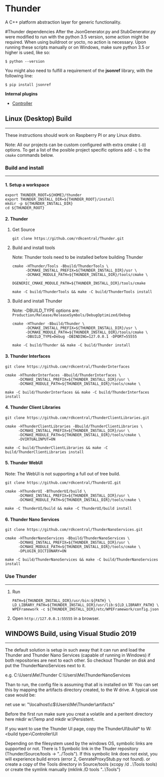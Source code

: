 # Thunder

A C++ platform abstraction layer for generic functionality.

#Thunder dependencies
After the JsonGenerator.py and StubGenerator.py were modified to run with the python 3.5 version, some action might be required. When using buildroot or yocto, no action is necessary. Upon running these scripts manually or on Windows, make sure python 3.5 or higher is used, like so:
```Shell
$ python --version
```
You might also need to fulfill a requirement of the **jsonref** library, with the following line:
```Shell
$ pip install jsonref
``` 

**Internal plugins**
* [Controller](Source/WPEFramework/doc/ControllerPlugin.md)

## Linux (Desktop) Build
---

These instructions should work on Raspberry PI or any Linux distro. 

Note: All our projects can be custom configured with extra cmake (```-D```) options. To get a list of the posible project specific options add ```-L``` to the ```cmake``` commands below. 

### **Build and install**
---
#### **1. Setup a workspace**
   
```shell
export THUNDER_ROOT=${HOME}/thunder
export THUNDER_INSTALL_DIR=${THUNDER_ROOT}/install
mkdir -p ${THUNDER_INSTALL_DIR}
cd ${THUNDER_ROOT}
```

#### **2. Thunder**
1. Get Source

      ```shell
      git clone https://github.com/rdkcentral/Thunder.git
      ```

2. Build and install tools

      Note: Thunder tools need to be installed before building Thunder

      ```shell
      cmake -HThunder/Tools -Bbuild/ThunderTools \
            -DCMAKE_INSTALL_PREFIX=${THUNDER_INSTALL_DIR}/usr \
            -DCMAKE_MODULE_PATH=${THUNDER_INSTALL_DIR}/tools/cmake \
            -DGENERIC_CMAKE_MODULE_PATH=${THUNDER_INSTALL_DIR}/tools/cmake 

      make -C build/ThunderTools && make -C build/ThunderTools install
      ```

3. Build and install Thunder

      Note: -DBUILD_TYPE options are: ```Production/Release/ReleaseSymbols/DebugOptimized/Debug```

      ```shell
      cmake -HThunder -Bbuild/Thunder \
            -DCMAKE_INSTALL_PREFIX=${THUNDER_INSTALL_DIR}/usr \
            -DCMAKE_MODULE_PATH=${THUNDER_INSTALL_DIR}/tools/cmake \
            -DBUILD_TYPE=Debug -DBINDING=127.0.0.1 -DPORT=55555

      make -C build/Thunder && make -C build/Thunder install
      ```

#### **3. Thunder Interfaces**
   
```shell
git clone https://github.com/rdkcentral/ThunderInterfaces

cmake -HThunderInterfaces -Bbuild/ThunderInterfaces \
      -DCMAKE_INSTALL_PREFIX=${THUNDER_INSTALL_DIR}/usr \
      -DCMAKE_MODULE_PATH=${THUNDER_INSTALL_DIR}/tools/cmake \

make -C build/ThunderInterfaces && make -C build/ThunderInterfaces install
```

#### **4. Thunder Client Libraries**
   
```shell
git clone https://github.com/rdkcentral/ThunderClientLibraries.git

cmake -HThunderClientLibraries -Bbuild/ThunderClientLibraries \
      -DCMAKE_INSTALL_PREFIX=${THUNDER_INSTALL_DIR}/usr \
      -DCMAKE_MODULE_PATH=${THUNDER_INSTALL_DIR}/tools/cmake \
      -DVIRTUALINPUT=ON

make -C build/ThunderClientLibraries && make -C build/ThunderClientLibraries install
```
#### **5. Thunder WebUI**

Note: The WebUI is not supporting a full out of tree build. 

```shell
git clone https://github.com/rdkcentral/ThunderUI.git

cmake -HThunderUI -BThunderUI/build \
      -DCMAKE_INSTALL_PREFIX=${THUNDER_INSTALL_DIR}/usr \
      -DCMAKE_MODULE_PATH=${THUNDER_INSTALL_DIR}/tools/cmake \

make -C ThunderUI/build && make -C ThunderUI/build install
```

#### **6. Thunder Nano Services**

```shell
git clone https://github.com/rdkcentral/ThunderNanoServices.git

cmake -HThunderNanoServices -Bbuild/ThunderNanoServices \
      -DCMAKE_INSTALL_PREFIX=${THUNDER_INSTALL_DIR}/usr \
      -DCMAKE_MODULE_PATH=${THUNDER_INSTALL_DIR}/tools/cmake \
      -DPLUGIN_DICTIONARY=ON

make -C build/ThunderNanoServices && make -C build/ThunderNanoServices install
```
### **Use Thunder**
---
1. Run 
      ```shell
      PATH=${THUNDER_INSTALL_DIR}/usr/bin:${PATH} \
      LD_LIBRARY_PATH=${THUNDER_INSTALL_DIR}/usr/lib:${LD_LIBRARY_PATH} \
      WPEFramework -c ${THUNDER_INSTALL_DIR}/etc/WPEFramework/config.json
      ```
2. Open ```http://127.0.0.1:55555``` in a browser.

## WINDOWS Build, using Visual Studio 2019
---

The default solution is setup in such away that it can run and load 
the Thunder and Thunder Nano Services (capable of running in Windows)
if both repositories are next to each other. So checkout Thunder on 
disk and put the ThunderNanoServices next to it.

e.g.
C:\Users\Me\Thunder 
C:\Users\Me\ThunderNanoServices

Than to run, the config file is assuming that all is installed on W: 
You can set this by mapping the artifacts directory created, to the 
W drive. A typical use case would be:

net use w: "\\localhost\c$\Users\Me\Thunder\artifacts"

Before the first run make sure you creat a volatile and a peritent directory
here mkdir w:\Temp and mkdir w:\Persistent.

If you want to use the Thunder UI page, copy the ThunderUI\build\* to 
W:\<build type>\Controller\UI

Depending on the filesystem used by the windows OS, symbolic links are supported 
or not. There is 1 Symbolic link in the Thuder repository (Thunder/Source/tools
-> "../Tools"). If this symbolic link does not exist, you will experience build 
errors (error 2, GenrateProxyStub.py not found). 
or create a copy of the Tools directory in Source/tools (xcopy /d ..\Tools tools)
or create the symlink manually (mklink /D tools "..\Tools")

